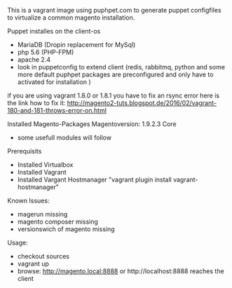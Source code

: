 This is a vagrant image using puphpet.com to generate puppet configfiles to virtualize a common magento installation.

Puppet installes on the client-os
- MariaDB (Dropin replacement for MySql)
- php 5.6 (PHP-FPM) 
- apache 2.4
- look in puppetconfig to extend client (redis, rabbitmq, python and some more default puphpet packages are preconfigured and only have to activated for installation )

if you are using vagrant 1.8.0 or 1.8.1 you have to fix an rsync error
here is the link how to fix it:
http://magento2-tuts.blogspot.de/2016/02/vagrant-180-and-181-throws-error-on.html

Installed Magento-Packages
Magentoversion: 1.9.2.3 Core
- some usefull modules will follow

Prerequisits
- Installed Virtualbox
- Installed Vagrant
- Installed Vargant Hostmanager "vagrant plugin install vagrant-hostmanager"

Known Issues:
- magerun missing
- magento composer missing
- versionswich of magento missing

Usage:
- checkout sources
- vagrant up
- browse: http://magento.local:8888 or http://localhost:8888 reaches the client



